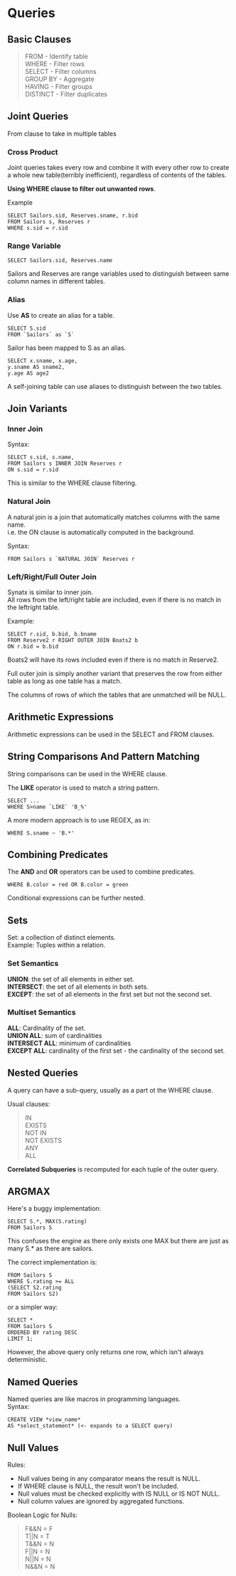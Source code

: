 # Queries
## Basic Clauses

>FROM - Identify table  
WHERE - Filter rows  
SELECT - Filter columns  
GROUP BY - Aggregate  
HAVING - Filter groups  
DISTINCT - Filter duplicates

## Joint Queries
From clause to take in multiple tables
### Cross Product
<p>Joint queries takes every row and combine it with every other row to create a whole new table(terribly inefficient), regardless of contents of the tables.</p>

**Using WHERE clause to filter out unwanted rows**.  

Example

```
SELECT Sailors.sid, Reserves.sname, r.bid  
FROM Sailors s, Reserves r  
WHERE s.sid = r.sid
```

### Range Variable

```
SELECT Sailors.sid, Reserves.name
```

Sailors and Reserves are range variables used to distinguish between same column names in different tables.

### Alias
Use **AS** to create an alias for a table.

```
SELECT S.sid  
FROM `Sailors` as `S`
```

Sailor has been mapped to S as an alias.

```
SELECT x.sname, x.age,  
y.sname AS sname2,  
y.age AS age2
```

A self-joining table can use aliases to distinguish between the two tables.

## Join Variants
### Inner Join
Syntax:  

```
SELECT s.sid, s.name,  
FROM Sailors s INNER JOIN Reserves r  
ON s.sid = r.sid  
```
This is similar to the WHERE clause filtering.

### Natural Join
A natural join is a join that automatically matches columns with the same name.  
i.e. the ON clause is automatically computed in the background.  

Syntax:

```
FROM Sailors s `NATURAL JOIN` Reserves r
```

### Left/Right/Full Outer Join
Synatx is similar to inner join.  
All rows from the left/right table are included, even if there is no match in the leftright table.

Example:
```
SELECT r.sid, b.bid, b.bname  
FROM Reserve2 r RIGHT OUTER JOIN Boats2 b  
ON r.bid = b.bid
```

Boats2 will have its rows included even if there is no match in Reserve2.

Full outer join is simply another variant that preserves the row from either table as long as one table has a match.

The columns of rows of which the tables that are unmatched will be NULL.

## Arithmetic Expressions
Arithmetic expressions can be used in the SELECT and FROM clauses. 

## String Comparisons And Pattern Matching
String comparisons can be used in the WHERE clause.

The **LIKE** operator is used to match a string pattern.

```
SELECT ...  
WHERE S>name `LIKE` 'B_%'
```
A more modern approach is to use REGEX, as in:

```
WHERE S.sname ~ 'B.*'
```

## Combining Predicates
The **AND** and **OR** operators can be used to combine predicates.

```
WHERE B.color = red OR B.color = green
```

Conditional expressions can be further nested.

## Sets
Set: a collection of distinct elements.  
Example: Tuples within a relation.

### Set Semantics

**UNION**: the set of all elements in either set.  
**INTERSECT**: the set of all elements in both sets.  
**EXCEPT**: the set of all elements in the first set but not the second set.

### Multiset Semantics

**ALL**: Cardinality of the set.  
**UNION ALL**: sum of cardinalities  
**INTERSECT ALL**: minimum of cardinalities  
**EXCEPT ALL**: cardinality of the first set - the cardinality of the second set.

## Nested Queries

A query can have a sub-query, usually as a part ot the WHERE clause.

Usual clauses:  
>IN  
EXISTS  
NOT IN  
NOT EXISTS  
ANY  
ALL

**Correlated Subqueries** is recomputed for each tuple of the outer query.

## ARGMAX
Here's a buggy implementation:

```
SELECT S.*, MAX(S.rating)  
FROM Sailors S
```

This confuses the engine as there only exists one MAX but there are just as many
S.* as there are sailors.

The correct implementation is:
```SELECT *  
FROM Sailors S  
WHERE S.rating >= ALL  
(SELECT S2.rating  
FROM Sailors S2)
```

or a simpler way:
```
SELECT *  
FROM Sailors S  
ORDERED BY rating DESC  
LIMIT 1;
```

However, the above query only returns one row, which isn't always deterministic.

## Named Queries

Named queries are like macros in programming languages.  
Syntax:

```
CREATE VIEW *view_name*  
AS *select_statement* (<- expands to a SELECT query)
```
## Null Values
Rules:
- Null values being in any comparator means the result is NULL.
- If WHERE clause is NULL, the result won't be included.
- Null values must be checked explicitly with IS NULL or IS NOT NULL.
- Null column values are ignored by aggregated functions.

Boolean Logic for Nulls:  
>F&&N = F  
T||N = T  
T&&N = N  
F||N = N  
N||N = N  
N&&N = N  
